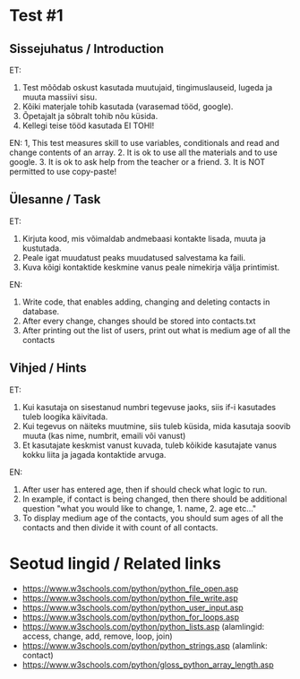# Test #1

## Sissejuhatus / Introduction

ET:
1. Test mõõdab oskust kasutada muutujaid, tingimuslauseid, lugeda ja muuta massiivi sisu.
2. Kõiki materjale tohib kasutada (varasemad tööd, google). 
3. Õpetajalt ja sõbralt tohib nõu küsida.
4. Kellegi teise tööd kasutada EI TOHI! 


EN:
1, This test measures skill to use variables, conditionals and read and change contents of an array. 
2. It is ok to use all the materials and to use google.
3. It is ok to ask help from the teacher or a friend.
3. It is NOT permitted to use copy-paste!


## Ülesanne / Task

ET:
1. Kirjuta kood, mis võimaldab andmebaasi kontakte lisada, muuta ja kustutada. 
2. Peale igat muudatust peaks muudatused salvestama ka faili.
3. Kuva kõigi kontaktide keskmine vanus peale nimekirja välja printimist.

EN:
1. Write code, that enables adding, changing and deleting contacts in database.
2. After every change, changes should be stored into contacts.txt
3. After printing out the list of users, print out what is medium age of all the contacts


## Vihjed / Hints

ET:
1. Kui kasutaja on sisestanud numbri tegevuse jaoks, siis if-i kasutades tuleb loogika käivitada.
2. Kui tegevus on näiteks muutmine, siis tuleb küsida, mida kasutaja soovib muuta (kas nime, numbrit, emaili või vanust)
3. Et kasutajate keskmist vanust kuvada, tuleb kõikide kasutajate vanus kokku liita ja jagada kontaktide arvuga.

EN:
1. After user has entered age, then if should check what logic to run.
2. In example, if contact is being changed, then there should be additional question "what you would like to change, 1. name, 2. age etc..." 
3. To display medium age of the contacts, you should sum ages of all the contacts and then divide it with count of all contacts.


# Seotud lingid / Related links

* https://www.w3schools.com/python/python_file_open.asp
* https://www.w3schools.com/python/python_file_write.asp
* https://www.w3schools.com/python/python_user_input.asp
* https://www.w3schools.com/python/python_for_loops.asp
* https://www.w3schools.com/python/python_lists.asp (alamlingid: access, change, add, remove, loop, join)
* https://www.w3schools.com/python/python_strings.asp (alamlink: contact)
* https://www.w3schools.com/python/gloss_python_array_length.asp